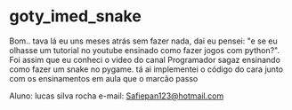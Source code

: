 # goty_imed_snake
Bom.. tava lá eu uns meses atrás sem fazer nada, dai eu pensei: "e se eu olhasse um tutorial no youtube ensinado como fazer jogos com python?". 
Foi assim que eu conheci o video do canal Programador sagaz ensinando como fazer um snake no pygame. 
tá ai implementei o código do cara junto com os ensinamentos em aula que o marcão passo

Aluno: lucas silva rocha
e-mail: Safiepan123@hotmail.com
